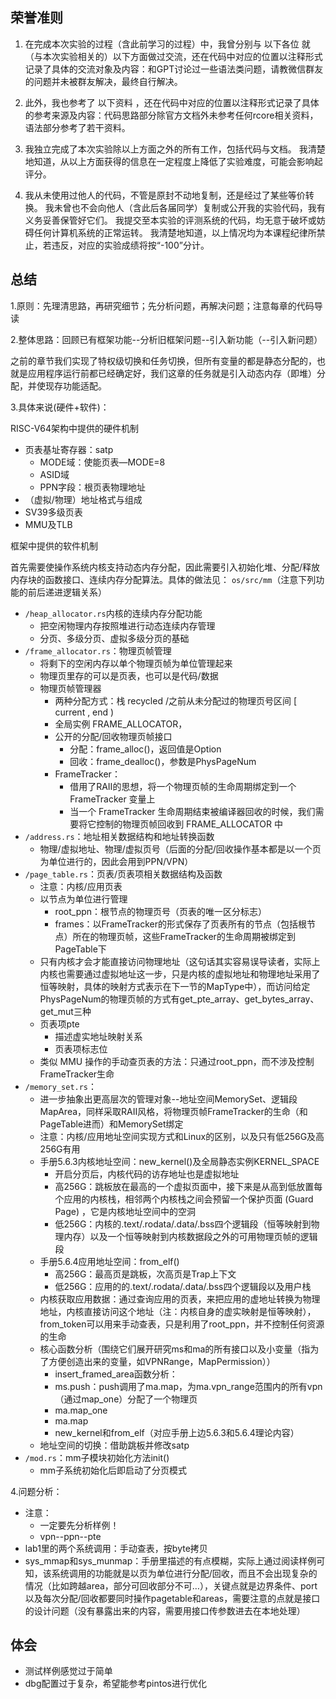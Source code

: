 ## 荣誉准则
1. 在完成本次实验的过程（含此前学习的过程）中，我曾分别与 以下各位 就（与本次实验相关的）以下方面做过交流，还在代码中对应的位置以注释形式记录了具体的交流对象及内容：和GPT讨论过一些语法类问题，请教微信群友的问题并未被群友解决，最终自行解决。

2. 此外，我也参考了 以下资料 ，还在代码中对应的位置以注释形式记录了具体的参考来源及内容：代码思路部分除官方文档外未参考任何rcore相关资料，语法部分参考了若干资料。

3. 我独立完成了本次实验除以上方面之外的所有工作，包括代码与文档。 我清楚地知道，从以上方面获得的信息在一定程度上降低了实验难度，可能会影响起评分。

4. 我从未使用过他人的代码，不管是原封不动地复制，还是经过了某些等价转换。 我未曾也不会向他人（含此后各届同学）复制或公开我的实验代码，我有义务妥善保管好它们。 我提交至本实验的评测系统的代码，均无意于破坏或妨碍任何计算机系统的正常运转。 我清楚地知道，以上情况均为本课程纪律所禁止，若违反，对应的实验成绩将按“-100”分计。

## 总结
1.原则：先理清思路，再研究细节；先分析问题，再解决问题；注意每章的代码导读

2.整体思路：回顾已有框架功能--分析旧框架问题--引入新功能（--引入新问题）

之前的章节我们实现了特权级切换和任务切换，但所有变量的都是静态分配的，也就是应用程序运行前都已经确定好，我们这章的任务就是引入动态内存（即堆）分配，并使现存功能适配。

3.具体来说(硬件+软件)：

RISC-V64架构中提供的硬件机制

* 页表基址寄存器：satp
    * MODE域：使能页表—MODE=8
    * ASID域
    * PPN字段：根页表物理地址
* （虚拟/物理）地址格式与组成
* SV39多级页表
* MMU及TLB

框架中提供的软件机制

首先需要使操作系统内核支持动态内存分配，因此需要引入初始化堆、分配/释放内存块的函数接口、连续内存分配算法。具体的做法见：
`os/src/mm`（注意下列功能的前后递进逻辑关系）
* `/heap_allocator.rs`内核的连续内存分配功能
	* 把空闲物理内存按照堆进行动态连续内存管理
	* 分页、多级分页、虚拟多级分页的基础
* `/frame_allocator.rs`：物理页帧管理
	* 将剩下的空闲内存以单个物理页帧为单位管理起来
	* 物理页里存的可以是页表，也可以是代码/数据
	* 物理页帧管理器
	    * 两种分配方式：栈 recycled /之前从未分配过的物理页号区间 [ current , end ) 
	    * 全局实例 FRAME_ALLOCATOR，
	    * 公开的分配/回收物理页帧接口
	        * 分配：frame_alloc()，返回值是Option<FrameTracker>
	        * 回收：frame_dealloc()，参数是PhysPageNum
	    * FrameTracker：
	        * 借用了RAII的思想，将一个物理页帧的生命周期绑定到一个 FrameTracker 变量上
	        * 当一个 FrameTracker 生命周期结束被编译器回收的时候，我们需要将它控制的物理页帧回收到 FRAME_ALLOCATOR 中
* `/address.rs`：地址相关数据结构和地址转换函数
	* 物理/虚拟地址、物理/虚拟页号（后面的分配/回收操作基本都是以一个页为单位进行的，因此会用到PPN/VPN）
* `/page_table.rs`：页表/页表项相关数据结构及函数
	* 注意：内核/应用页表 
	* 以节点为单位进行管理
	    * root_ppn：根节点的物理页号（页表的唯一区分标志）
	    * frames：以FrameTracker的形式保存了页表所有的节点（包括根节点）所在的物理页帧，这些FrameTracker的生命周期被绑定到PageTable下
	* 只有内核才会才能直接访问物理地址（这句话其实容易误导读者，实际上内核也需要通过虚拟地址这一步，只是内核的虚拟地址和物理地址采用了恒等映射，具体的映射方式表示在下一节的MapType中），而访问给定PhysPageNum的物理页帧的方式有get_pte_array、get_bytes_array、get_mut三种
	* 页表项pte
	    * 描述虚实地址映射关系
	    * 页表项标志位
	* 类似 MMU 操作的手动查页表的方法：只通过root_ppn，而不涉及控制FrameTracker生命
* `/memory_set.rs`：
	* 进一步抽象出更高层次的管理对象--地址空间MemorySet、逻辑段MapArea，同样采取RAII风格，将物理页帧FrameTracker的生命（和PageTable进而）和MemorySet绑定
	* 注意：内核/应用地址空间实现方式和Linux的区别，以及只有低256G及高256G有用
	* 手册5.6.3内核地址空间：new_kernel()及全局静态实例KERNEL_SPACE
	    * 开启分页后，内核代码的访存地址也是虚拟地址
	    * 高256G：跳板放在最高的一个虚拟页面中，接下来是从高到低放置每个应用的内核栈，相邻两个内核栈之间会预留一个保护页面 (Guard Page) ，它是内核地址空间中的空洞
	    * 低256G：内核的.text/.rodata/.data/.bss四个逻辑段（恒等映射到物理内存）以及一个恒等映射到内核数据段之外的可用物理页帧的逻辑段
	* 手册5.6.4应用地址空间：from_elf()
	    * 高256G：最高页是跳板，次高页是Trap上下文
	    * 低256G：应用的的.text/.rodata/.data/.bss四个逻辑段以及用户栈
	* 内核获取应用数据：通过查询应用的页表，来把应用的虚地址转换为物理地址，内核直接访问这个地址（注：内核自身的虚实映射是恒等映射），from_token可以用来手动查表，只是利用了root_ppn，并不控制任何资源的生命
    * 核心函数分析（围绕它们展开研究ms和ma的所有接口以及小变量（指为了方便创造出来的变量，如VPNRange，MapPermission））
	    * insert_framed_area函数分析：
	    * ms.push：push调用了ma.map，为ma.vpn_range范围内的所有vpn（通过map_one）分配了一个物理页
	    * ma.map_one
	    * ma.map
	    * new_kernel和from_elf（对应手册上边5.6.3和5.6.4理论内容）
    * 地址空间的切换：借助跳板并修改satp
* `/mod.rs`：mm子模块初始化方法init()
	* mm子系统初始化后即启动了分页模式

4.问题分析：
* 注意：
    * 一定要先分析样例！
    * vpn--ppn--pte
* lab1里的两个系统调用：手动查表，按byte拷贝
* sys_mmap和sys_munmap：手册里描述的有点模糊，实际上通过阅读样例可知，该系统调用的功能就是以页为单位进行分配/回收，而且不会出现复杂的情况（比如跨越area，部分可回收部分不可…），关键点就是边界条件、port以及每次分配/回收都要同时操作pagetable和areas，需要注意的点就是接口的设计问题（没有暴露出来的内容，需要用接口传参数进去在本地处理）

## 体会
* 测试样例感觉过于简单
* dbg配置过于复杂，希望能参考pintos进行优化